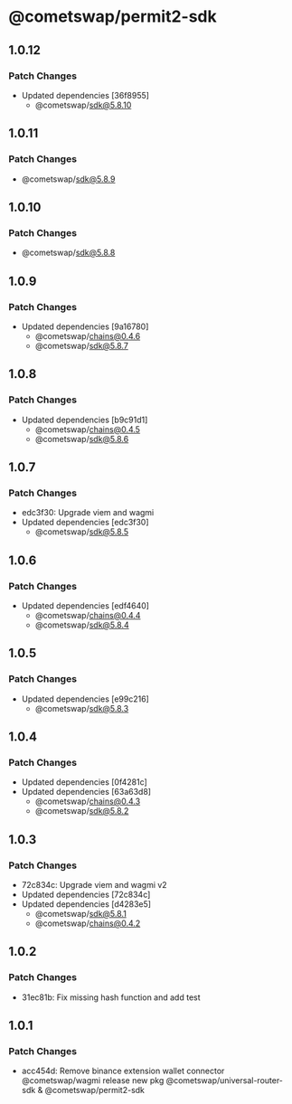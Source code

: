 # @cometswap/permit2-sdk

## 1.0.12

### Patch Changes

- Updated dependencies [36f8955]
  - @cometswap/sdk@5.8.10

## 1.0.11

### Patch Changes

- @cometswap/sdk@5.8.9

## 1.0.10

### Patch Changes

- @cometswap/sdk@5.8.8

## 1.0.9

### Patch Changes

- Updated dependencies [9a16780]
  - @cometswap/chains@0.4.6
  - @cometswap/sdk@5.8.7

## 1.0.8

### Patch Changes

- Updated dependencies [b9c91d1]
  - @cometswap/chains@0.4.5
  - @cometswap/sdk@5.8.6

## 1.0.7

### Patch Changes

- edc3f30: Upgrade viem and wagmi
- Updated dependencies [edc3f30]
  - @cometswap/sdk@5.8.5

## 1.0.6

### Patch Changes

- Updated dependencies [edf4640]
  - @cometswap/chains@0.4.4
  - @cometswap/sdk@5.8.4

## 1.0.5

### Patch Changes

- Updated dependencies [e99c216]
  - @cometswap/sdk@5.8.3

## 1.0.4

### Patch Changes

- Updated dependencies [0f4281c]
- Updated dependencies [63a63d8]
  - @cometswap/chains@0.4.3
  - @cometswap/sdk@5.8.2

## 1.0.3

### Patch Changes

- 72c834c: Upgrade viem and wagmi v2
- Updated dependencies [72c834c]
- Updated dependencies [d4283e5]
  - @cometswap/sdk@5.8.1
  - @cometswap/chains@0.4.2

## 1.0.2

### Patch Changes

- 31ec81b: Fix missing hash function and add test

## 1.0.1

### Patch Changes

- acc454d: Remove binance extension wallet connector @cometswap/wagmi
  release new pkg @cometswap/universal-router-sdk & @cometswap/permit2-sdk
